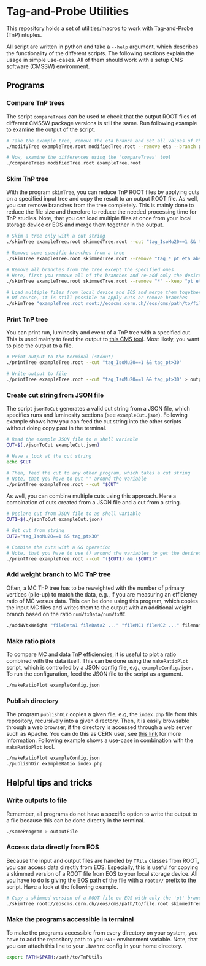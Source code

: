 # Tag-and-Probe Utilities

This repository holds a set of utilities/macros to work with Tag-and-Probe (TnP) ntuples.

All script are written in python and take a `--help` argument, which describes the functionality of the different scripts. The following sections explain the usage in simple use-cases. All of them should work with a setup CMS software (CMSSW) environment.

## Programs

### Compare TnP trees

The script `compareTrees` can be used to check that the output ROOT files of different CMSSW package versions is still the same. Run following example to examine the output of the script.

```bash
# Take the example tree, remove the eta branch and set all values of the pt branch to zero
./modifyTree exampleTree.root modifiedTree.root --remove eta --branch pt

# Now, examine the differences using the 'compareTrees' tool
./compareTrees modifiedTree.root exampleTree.root
```
### Skim TnP tree

With the program `skimTree`, you can reduce TnP ROOT files by applying cuts on a specified input tree and copy the result to an output ROOT file. As well, you can remove branches from the tree completely. This is mainly done to reduce the file size and therefore to reduce the needed processing time for TnP studies. Note, that you can load multiple files at once from your local storage device or EOS and merge them together in the output.

```bash
# Skim a tree only with a cut string
./skimTree exampleTree.root skimmedTree.root --cut "tag_IsoMu20==1 && tag_pt>30"

# Remove some specific branches from a tree
./skimTree exampleTree.root skimmedTree.root --remove "tag_* pt eta abseta"

# Remove all branches from the tree except the specified ones
# Here, first you remove all of the branches and re-add only the desired ones
./skimTree exampleTree.root skimmedTree.root --remove "*" --keep "pt eta"

# Load multiple files from local device and EOS and merge them together
# Of course, it is still possible to apply cuts or remove branches
./skimTree "exampleTree.root root://eoscms.cern.ch//eos/cms/path/to/file.root" mergedTree.root
```

### Print TnP tree

You can print run, luminosity and event of a TnP tree with a specified cut. This is used mainly to feed the output to [this CMS tool](https://twiki.cern.ch/twiki/bin/view/CMSPublic/WorkBookPickEvents). Most likely, you want to pipe the output to a file.

```bash
# Print output to the terminal (stdout)
./printTree exampleTree.root --cut "tag_IsoMu20==1 && tag_pt>30"

# Write output to file
./printTree exampleTree.root --cut "tag_IsoMu20==1 && tag_pt>30" > outputFile
```

### Create cut string from JSON file

The script `jsonToCut` generates a valid cut string from a JSON file, which specifies runs and luminosity sections (see `exampleCut.json`). Following example shows how you can feed the cut string into the other scripts without doing copy past in the terminal.

```bash
# Read the example JSON file to a shell variable
CUT=$(./jsonToCut exampleCut.json)

# Have a look at the cut string
echo $CUT

# Then, feed the cut to any other program, which takes a cut string
# Note, that you have to put "" around the variable
./printTree exampleTree.root --cut "$CUT"
```

As well, you can combine multiple cuts using this approach. Here a combination of cuts created from a JSON file and a cut from a string.

```bash
# Declare cut from JSON file to as shell variable
CUT1=$(./jsonToCut exampleCut.json)

# Get cut from string
CUT2="tag_IsoMu20==1 && tag_pt>30"

# Combine the cuts with a && operation
# Note, that you have to use () around the variables to get the desired logic!
./printTree exampleTree.root --cut "($CUT1) && ($CUT2)"
```

### Add weight branch to MC TnP tree

Often, a MC TnP tree has to be reweighted with the number of primary vertices (pile-up) to match the data, e.g., if you are measuring an efficiency ratio of MC versus data. This can be done using this program, which copies the input MC files and writes them to the output with an additional weight branch based on the ratio `numVtxData/numVtxMC`.

```bash
./addNVtxWeight "fileData1 fileData2 ..." "fileMC1 fileMC2 ..." filenameOutput.root
```

### Make ratio plots

To compare MC and data TnP efficiencies, it is useful to plot a ratio combined with the data itself. This can be done using the `makeRatioPlot` script, which is controlled by a JSON config file, e.g., `exampleConfig.json`. To run the configuration, feed the JSON file to the script as argument.

```bash
./makeRatioPlot exampleConfig.json
```

### Publish directory

The program `publishDir` copies a given file, e.g, the `index.php` file from this repository, recursively into a given directory. Then, it is easily browsable through a web browser, if the directory is accessed through a web server such as Apache. You can do this as CERN user, see [this link](https://espace.cern.ch/webservices-help/websitemanagement/ManagingWebsitesAtCERN/Pages/WebsitecreationandmanagementatCERN.aspx) for more information. Following example shows a use-case in combination with the `makeRatioPlot` tool.

```bash
./makeRatioPlot exampleConfig.json
./publishDir exampleRatio index.php
```

## Helpful tips and tricks

### Write outputs to file

Remember, all programs do not have a specific option to write the output to a file because this can be done directly in the terminal.

```bash
./someProgram > outputFile
```

### Access data directly from EOS

Because the input and output files are handled by `TFile` classes from ROOT, you can access data directly from EOS. Especially, this is useful for copying a skimmed version of a ROOT file from EOS to your local storage device. All you have to do is giving the EOS path of the file with a `root://` prefix to the script. Have a look at the following example.

```bash
# Copy a skimmed version of a ROOT file on EOS with only the 'pt' branch
./skimTree root://eoscms.cern.ch//eos/cms/path/to/file.root skimmedTree.root --remove "*" --keep "pt"
```

### Make the programs accessible in terminal

To make the programs accessible from every directory on your system, you have to add the repository path to you `PATH` environment variable. Note, that you can attach this line to your `.bashrc` config in your home directory.

```bash
export PATH=$PATH:/path/to/TnPUtils
```
